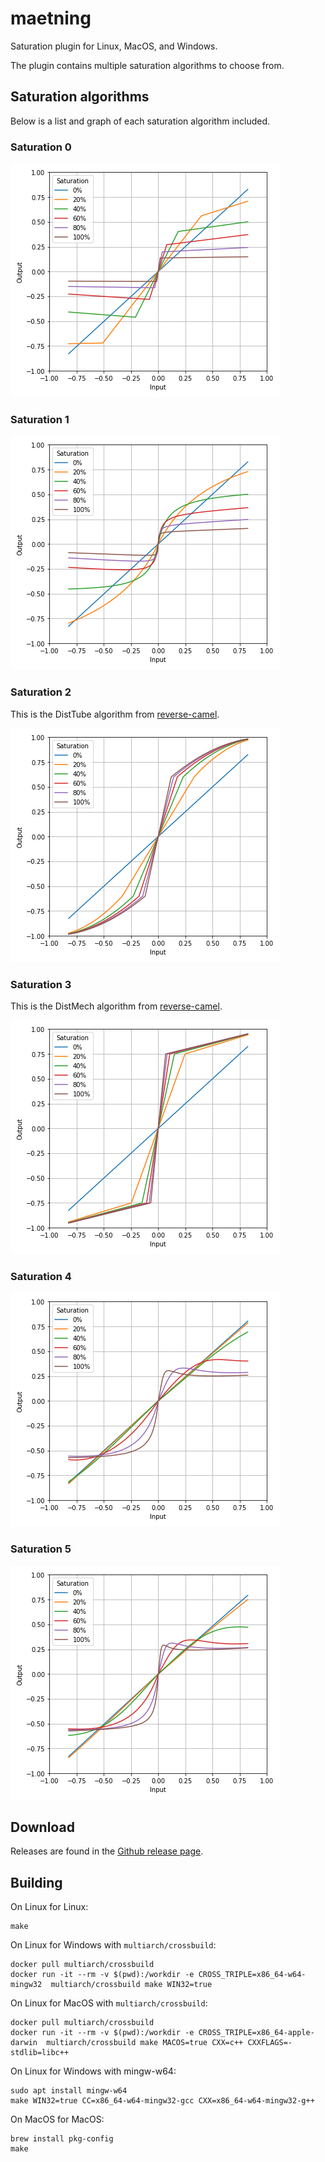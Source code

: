 # maetning

Saturation plugin for Linux, MacOS, and Windows.

The plugin contains multiple saturation algorithms to choose from.

## Saturation algorithms

Below is a list and graph of each saturation algorithm included.

### Saturation 0

![Saturation 0](https://raw.githubusercontent.com/soerenbnoergaard/maetning/master/doc/sat0_io.png)

### Saturation 1

![Saturation 1](https://raw.githubusercontent.com/soerenbnoergaard/maetning/master/doc/sat1_io.png)

### Saturation 2

This is the DistTube algorithm from [reverse-camel](https://github.com/soerenbnoergaard/reverse-camel).

![Saturation 2](https://raw.githubusercontent.com/soerenbnoergaard/maetning/master/doc/sat2_io.png)

### Saturation 3

This is the DistMech algorithm from [reverse-camel](https://github.com/soerenbnoergaard/reverse-camel).

![Saturation 3](https://raw.githubusercontent.com/soerenbnoergaard/maetning/master/doc/sat3_io.png)

### Saturation 4

![Saturation 4](https://raw.githubusercontent.com/soerenbnoergaard/maetning/master/doc/sat4_io.png)

### Saturation 5

![Saturation 5](https://raw.githubusercontent.com/soerenbnoergaard/maetning/master/doc/sat5_io.png)

## Download

Releases are found in the [Github release page](https://github.com/soerenbnoergaard/maetning/releases).

## Building

On Linux for Linux:

    make

On Linux for Windows with `multiarch/crossbuild`:

    docker pull multiarch/crossbuild
    docker run -it --rm -v $(pwd):/workdir -e CROSS_TRIPLE=x86_64-w64-mingw32  multiarch/crossbuild make WIN32=true

On Linux for MacOS with `multiarch/crossbuild`:

    docker pull multiarch/crossbuild
    docker run -it --rm -v $(pwd):/workdir -e CROSS_TRIPLE=x86_64-apple-darwin  multiarch/crossbuild make MACOS=true CXX=c++ CXXFLAGS=-stdlib=libc++

On Linux for Windows with mingw-w64:

    sudo apt install mingw-w64
    make WIN32=true CC=x86_64-w64-mingw32-gcc CXX=x86_64-w64-mingw32-g++

On MacOS for MacOS:

    brew install pkg-config
    make

